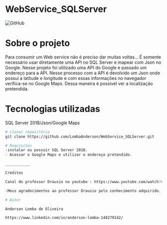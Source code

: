 # WebService_SQLServer

![GitHub](https://img.shields.io/github/license/LombaAnderson/WebService_SQLServer)

# Sobre o projeto

Para consumir um  Web service não é preciso dar muitas voltas... É somente necessário usar diretamente uma API no SQL Server e mapear com Json no Google.
Nesse projeto foi utilizado uma API do Google e passado um endereço para a API. Nesse processo com a API é devolvido um Json onde possui a latitude e longitude e com essas informações no navegador verifica-se no Google Maps. Dessa maneira é possível ver a localização pretendida.

# Tecnologias utilizadas
SQL Server 2018/Json/Google Maps

```bash
# clonar repositório
git clone https://github.com/LombaAnderson/WebService_SQLServer.git

# Requisitos 
-instalar ou possuir SQL Server 2018.
- Acessar o Google Maps e utilizar o endereço pretendido.

___________

Créditos

Canal do professor Drausio no youtube : https://www.youtube.com/watch?v=yhGcfYbNGP0.

-Meus agradecimentos ao professor Drausio pelo conhecimento adquirido. 

# Autor

Anderson Lomba de Oliveira

https://www.linkedin.com/in/anderson-lomba-140279142/
